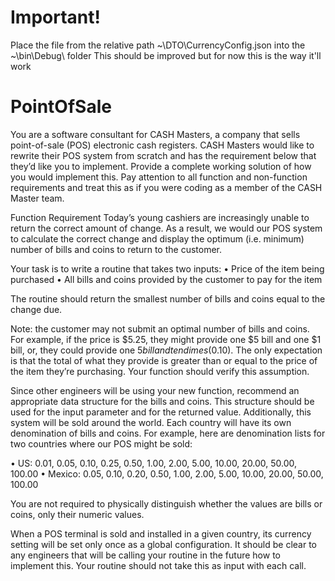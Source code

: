 # Important!
Place the file from the relative path ~\DTO\CurrencyConfig.json into the ~\bin\Debug\ folder
This should be improved but for now this is the way it'll work
# PointOfSale

You are a software consultant for CASH Masters, a company that sells point-of-sale (POS) electronic cash registers.  CASH Masters would like to rewrite their POS system from scratch and has the requirement below that they’d like you to implement. Provide a complete working solution of how you would implement this. Pay attention to all function and non-function requirements and treat this as if you were coding as a member of the CASH Master team.
 
Function Requirement
Today’s young cashiers are increasingly unable to return the correct amount of change.  As a result, we would our POS system to calculate the correct change and display the optimum (i.e. minimum) number of bills and coins to return to the customer.
  
Your task is to write a routine that takes two inputs:
•	Price of the item being purchased
•	All bills and coins provided by the customer to pay for the item
 
The routine should return the smallest number of bills and coins equal to the change due.
 
Note: the customer may not submit an optimal number of bills and coins. For example, if the price is $5.25, they might provide one $5 bill and one $1 bill, or, they could provide one $5 bill and ten dimes ($0.10).  The only expectation is that the total of what they provide is greater than or equal to the price of the item they’re purchasing.  Your function should verify this assumption.
 
Since other engineers will be using your new function, recommend an appropriate data structure for the bills and coins. This structure should be used for the input parameter and for the returned value.  Additionally, this system will be sold around the world.  Each country will have its own denomination of bills and coins. For example, here are denomination lists for two countries where our POS might be sold:
 
•	US: 0.01, 0.05, 0.10, 0.25, 0.50, 1.00, 2.00, 5.00, 10.00, 20.00, 50.00, 100.00
•	Mexico: 0.05, 0.10, 0.20, 0.50, 1.00, 2.00, 5.00, 10.00, 20.00, 50.00, 100.00
 
You are not required to physically distinguish whether the values are bills or coins, only their numeric values.
 
When a POS terminal is sold and installed in a given country, its currency setting will be set only once as a global configuration.  It should be clear to any engineers that will be calling your routine in the future how to implement this.  Your routine should not take this as input with each call.
